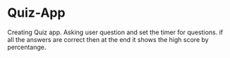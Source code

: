 # Quiz-App
Creating Quiz app. Asking user question and set the timer for questions.
if all the answers are correct then at the end it shows the high score by percentange.

